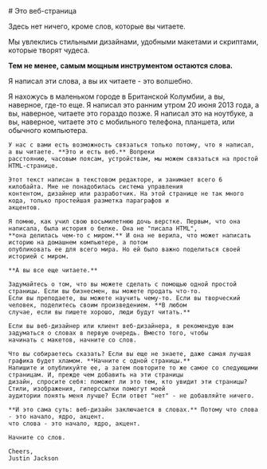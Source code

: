 <div class="row justify-content-center">
  <div class="col-md-8">
# Это веб-страница
    
Здесь нет ничего, кроме слов, которые вы читаете.

Мы увлеклись стильными дизайнами, удобными макетами и скриптами, которые творят чудеса.

**Тем не менее, самым мощным инструментом остаются слова.**

Я написал эти слова, а вы их читаете - это волшебно.
  </div>
</div>
Я нахожусь в маленьком городе в Британской Колумбии, а вы, наверное, где-то еще. Я написал это ранним утром 20 июня 2013
года, а вы, наверное, читаете это гораздо позже. Я написал это на ноутбуке, а вы, наверное, читаете это с мобильного
телефона, планшета, или обычного компьютера.
    
    У нас с вами есть возможность связаться только потому, что я написал, а вы читаете. **Это и есть веб.** Вопреки
    расстоянию, часовым поясам, устройствам, мы можем связаться на простой HTML-странице.

    Этот текст написан в текстовом редакторе, и занимает всего 6 килобайта. Мне не понадобилась система управления
    контентом, дизайнер или разработчик. На этой странице не так много кода, только простейшая разметка параграфов и
    акцентов.

    Я помню, как учил свою восьмилетнюю дочь верстке. Первым, что она написала, была история о белке. Она не "писала HTML",
    **она делилась чем-то с миром.** И она не верила, что может написать историю на домашнем компьютере, а потом
    опубликовать ее для всего мира. Но ей было важно поделиться своей историей с миром.

    **А вы все еще читаете.**
    
    Задумайтесь о том, что вы можете сделать с помощью одной простой страницы. Если вы бизнесмен, вы можете продать что-то.
    Если вы преподаете, вы можете научить чему-то. Если вы творческий человек, поделитесь своим произведением. **В любом
    случае, если вы пишете хорошо, люди будут читать.**

    Если вы веб-дизайнер или клиент веб-дизайнера, я рекомендую вам задуматься о словах в первую очередь. Вместо того, чтобы
    начинать с макетов, начните со слов.
    
    Что вы собираетесь сказать? Если вы еще не знаете, даже самая лучшая графика будет хламом. **Начните с одной страницы.**
    Напишите и опубликуйте ее, а затем повторите то же самое со следующими страницам. И, прежде чем добавить на эти страницы
    дизайн, спросите себя: поможет ли это тем, кто увидит эти страницы? Стили, изображения, гиперссылки помогут моей
    аудитории понять меня лучше? Если ответ "нет" - не добавляйте ничего.
    
    **И это сама суть: веб-дизайн заключается в словах.** Потому что слова - это начало, ядро, акцент.
    что слова - это начало, ядро, акцент.

    Начните со слов.

    Cheers,  
    Justin Jackson
  </div>
</div>
<link rel="stylesheet" href="https://maxcdn.bootstrapcdn.com/bootstrap/4.0.0-alpha.6/css/bootstrap.min.css" integrity="sha384-rwoIResjU2yc3z8GV/NPeZWAv56rSmLldC3R/AZzGRnGxQQKnKkoFVhFQhNUwEyJ" crossorigin="anonymous">
